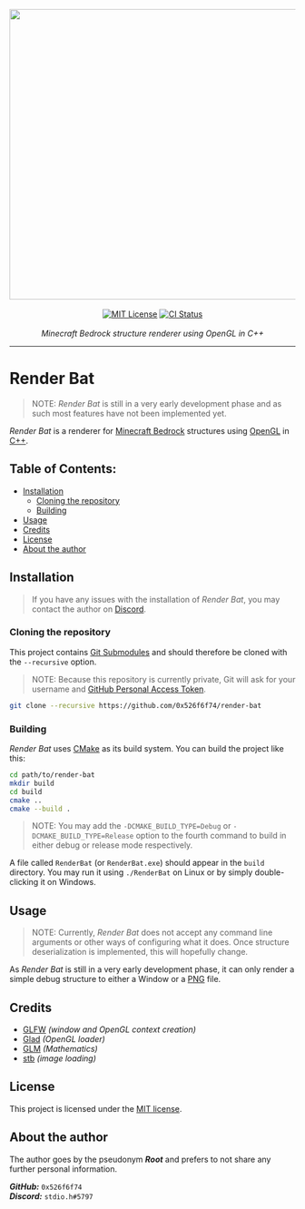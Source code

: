 <p align="center">
    <img src="https://cdn.discordapp.com/attachments/1005244600472064090/1005788128600150016/render_bat.png" width="512">
    <br>
    <br>
    <a href="http://choosealicense.com/licenses/mit/"><img src="https://img.shields.io/badge/license-MIT-blue.svg?style=flat" alt="MIT License"></a>
    <a href="https://github.com/0x526f6f74/render-bat/actions"><img src="https://cdn.discordapp.com/attachments/727496809840115722/1017520345395245107/ci_badge.png" alt="CI Status"></a>
    <br>
    <br>
    <i>Minecraft Bedrock structure renderer using OpenGL in C++</i>
    <br>
    <hr>
</p>

# Render Bat

> NOTE: *Render Bat* is still in a very early development phase and as such most features have not been implemented yet.

*Render Bat* is a renderer for [Minecraft Bedrock](https://minecraft.fandom.com/wiki/Bedrock_Edition) structures using [OpenGL](https://www.opengl.org) in [C++](https://en.wikipedia.org/wiki/C%2B%2B).

## Table of Contents:

- [Installation](#installation)
    - [Cloning the repository](#cloning-the-repository)
    - [Building](#building)
- [Usage](#usage)
- [Credits](#credits)
- [License](#license)
- [About the author](#about-the-author)

## Installation

> If you have any issues with the installation of *Render Bat*, you may contact the author on [Discord](https://discord.com/).

### Cloning the repository

This project contains [Git Submodules](https://git-scm.com/book/en/v2/Git-Tools-Submodules) and should therefore be cloned with the `--recursive` option.

> NOTE: Because this repository is currently private, Git will ask for your username and [GitHub Personal Access Token](https://docs.github.com/en/authentication/keeping-your-account-and-data-secure/creating-a-personal-access-token).

```sh
git clone --recursive https://github.com/0x526f6f74/render-bat
```

### Building

*Render Bat* uses [CMake](https://cmake.org) as its build system. You can build the project like this:

```sh
cd path/to/render-bat
mkdir build
cd build
cmake ..
cmake --build .
```

> NOTE: You may add the `-DCMAKE_BUILD_TYPE=Debug` or `-DCMAKE_BUILD_TYPE=Release` option to the fourth command to build in either debug or release mode respectively.

A file called `RenderBat` (or `RenderBat.exe`) should appear in the `build` directory. You may run it using `./RenderBat` on Linux or by simply double-clicking it on Windows.

## Usage

> NOTE: Currently, *Render Bat* does not accept any command line arguments or other ways of configuring what it does.
Once structure deserialization is implemented, this will hopefully change.

As *Render Bat* is still in a very early development phase, it can only render a simple debug structure to either a Window or a [PNG](https://en.wikipedia.org/wiki/Portable_Network_Graphics) file.

## Credits
- [GLFW](https://www.glfw.org) *(window and OpenGL context creation)*
- [Glad](https://github.com/Dav1dde/glad) *(OpenGL loader)*
- [GLM](https://github.com/g-truc/glm) *(Mathematics)*
- [stb](https://github.com/nothings/stb) *(image loading)*

## License

This project is licensed under the [MIT license](https://choosealicense.com/licenses/mit).

## About the author

The author goes by the pseudonym ***Root*** and prefers to not share any further personal information.

***GitHub:*** `0x526f6f74`
<br>
***Discord:*** `stdio.h#5797`
